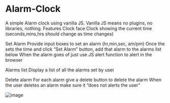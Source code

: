 # Alarm-Clock
A simple Alarm clock using vanilla JS. Vanilla JS means no plugins, no libraries, nothing.
  Features
 Clock face
 Clock showing the current time (seconds,mins,hrs should change as time changes)

 Set Alarm
Provide input boxes to set an alarm (hr,min,sec, am/pm)
Once the sets the time and click “Set Alarm” button, add that alarm to the alarms list below
When the alarm goes of just use JS alert function to alert in the browser

Alarms list
Display a list of all the alarms set by user

Delete alarm
For each alarm give a delete button to delete the alarm
When the user deletes an alarm make sure it “does not alerts the user”




![image](https://github.com/Chirag-fs/Alarm-Clock/assets/85388034/9051ba2f-9eef-4f63-b76f-74fc8bf93204)
